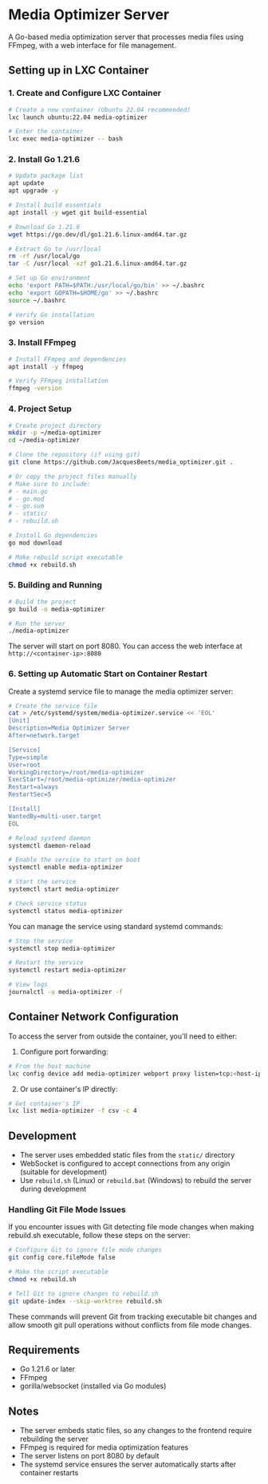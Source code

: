 # Media Optimizer Server

A Go-based media optimization server that processes media files using FFmpeg, with a web interface for file management.

## Setting up in LXC Container

### 1. Create and Configure LXC Container

```bash
# Create a new container (Ubuntu 22.04 recommended)
lxc launch ubuntu:22.04 media-optimizer

# Enter the container
lxc exec media-optimizer -- bash
```

### 2. Install Go 1.21.6

```bash
# Update package list
apt update
apt upgrade -y

# Install build essentials
apt install -y wget git build-essential

# Download Go 1.21.6
wget https://go.dev/dl/go1.21.6.linux-amd64.tar.gz

# Extract Go to /usr/local
rm -rf /usr/local/go
tar -C /usr/local -xzf go1.21.6.linux-amd64.tar.gz

# Set up Go environment
echo 'export PATH=$PATH:/usr/local/go/bin' >> ~/.bashrc
echo 'export GOPATH=$HOME/go' >> ~/.bashrc
source ~/.bashrc

# Verify Go installation
go version
```

### 3. Install FFmpeg

```bash
# Install FFmpeg and dependencies
apt install -y ffmpeg

# Verify FFmpeg installation
ffmpeg -version
```

### 4. Project Setup

```bash
# Create project directory
mkdir -p ~/media-optimizer
cd ~/media-optimizer

# Clone the repository (if using git)
git clone https://github.com/JacquesBeets/media_optimizer.git .

# Or copy the project files manually
# Make sure to include:
# - main.go
# - go.mod
# - go.sum
# - static/
# - rebuild.sh

# Install Go dependencies
go mod download

# Make rebuild script executable
chmod +x rebuild.sh
```

### 5. Building and Running

```bash
# Build the project
go build -o media-optimizer

# Run the server
./media-optimizer
```

The server will start on port 8080. You can access the web interface at `http://<container-ip>:8080`

### 6. Setting up Automatic Start on Container Restart

Create a systemd service file to manage the media optimizer server:

```bash
# Create the service file
cat > /etc/systemd/system/media-optimizer.service << 'EOL'
[Unit]
Description=Media Optimizer Server
After=network.target

[Service]
Type=simple
User=root
WorkingDirectory=/root/media-optimizer
ExecStart=/root/media-optimizer/media-optimizer
Restart=always
RestartSec=5

[Install]
WantedBy=multi-user.target
EOL

# Reload systemd daemon
systemctl daemon-reload

# Enable the service to start on boot
systemctl enable media-optimizer

# Start the service
systemctl start media-optimizer

# Check service status
systemctl status media-optimizer
```

You can manage the service using standard systemd commands:
```bash
# Stop the service
systemctl stop media-optimizer

# Restart the service
systemctl restart media-optimizer

# View logs
journalctl -u media-optimizer -f
```

## Container Network Configuration

To access the server from outside the container, you'll need to either:

1. Configure port forwarding:
```bash
# From the host machine
lxc config device add media-optimizer webport proxy listen=tcp:<host-ip>:8080 connect=tcp:127.0.0.1:8080
```

2. Or use container's IP directly:
```bash
# Get container's IP
lxc list media-optimizer -f csv -c 4
```

## Development

- The server uses embedded static files from the `static/` directory
- WebSocket is configured to accept connections from any origin (suitable for development)
- Use `rebuild.sh` (Linux) or `rebuild.bat` (Windows) to rebuild the server during development

### Handling Git File Mode Issues

If you encounter issues with Git detecting file mode changes when making rebuild.sh executable, follow these steps on the server:

```bash
# Configure Git to ignore file mode changes
git config core.fileMode false

# Make the script executable
chmod +x rebuild.sh

# Tell Git to ignore changes to rebuild.sh
git update-index --skip-worktree rebuild.sh
```

These commands will prevent Git from tracking executable bit changes and allow smooth git pull operations without conflicts from file mode changes.

## Requirements

- Go 1.21.6 or later
- FFmpeg
- gorilla/websocket (installed via Go modules)

## Notes

- The server embeds static files, so any changes to the frontend require rebuilding the server
- FFmpeg is required for media optimization features
- The server listens on port 8080 by default
- The systemd service ensures the server automatically starts after container restarts
